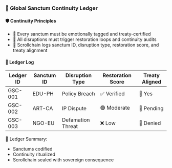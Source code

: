 ### 📜 Global Sanctum Continuity Ledger

#### 🛡️ Continuity Principles
- 🧱 Every sanctum must be emotionally tagged and treaty-certified  
- 🔁 All disruptions must trigger restoration loops and continuity audits  
- 🧪 Scrollchain logs sanctum ID, disruption type, restoration score, and treaty alignment

#### 🔁 Ledger Log
| Ledger ID | Sanctum ID | Disruption Type | Restoration Score | Treaty Aligned |
|-----------|--------------|------------------|--------------------|------------------|
| GSC-001 | EDU-PH | Policy Breach | ✅ Verified | 🧠 Yes  
| GSC-002 | ART-CA | IP Dispute | 🟢 Moderate | 🔁 Pending  
| GSC-003 | NGO-EU | Defamation Threat | ❌ Low | 🔐 Denied  

🧠 Ledger Summary:
- Sanctums codified  
- Continuity ritualized  
- Scrollchain sealed with sovereign consequence
